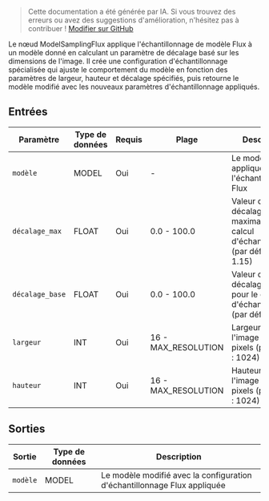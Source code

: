 > Cette documentation a été générée par IA. Si vous trouvez des erreurs ou avez des suggestions d'amélioration, n'hésitez pas à contribuer ! [Modifier sur GitHub](https://github.com/Comfy-Org/embedded-docs/blob/main/comfyui_embedded_docs/docs/ModelSamplingFlux/fr.md)

Le nœud ModelSamplingFlux applique l'échantillonnage de modèle Flux à un modèle donné en calculant un paramètre de décalage basé sur les dimensions de l'image. Il crée une configuration d'échantillonnage spécialisée qui ajuste le comportement du modèle en fonction des paramètres de largeur, hauteur et décalage spécifiés, puis retourne le modèle modifié avec les nouveaux paramètres d'échantillonnage appliqués.

## Entrées

| Paramètre | Type de données | Requis | Plage | Description |
|-----------|-----------|----------|-------|-------------|
| `modèle` | MODEL | Oui | - | Le modèle auquel appliquer l'échantillonnage Flux |
| `décalage_max` | FLOAT | Oui | 0.0 - 100.0 | Valeur de décalage maximale pour le calcul d'échantillonnage (par défaut : 1.15) |
| `décalage_base` | FLOAT | Oui | 0.0 - 100.0 | Valeur de décalage de base pour le calcul d'échantillonnage (par défaut : 0.5) |
| `largeur` | INT | Oui | 16 - MAX_RESOLUTION | Largeur de l'image cible en pixels (par défaut : 1024) |
| `hauteur` | INT | Oui | 16 - MAX_RESOLUTION | Hauteur de l'image cible en pixels (par défaut : 1024) |

## Sorties

| Sortie | Type de données | Description |
|-------------|-----------|-------------|
| `modèle` | MODEL | Le modèle modifié avec la configuration d'échantillonnage Flux appliquée |
